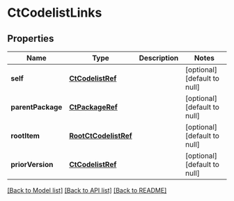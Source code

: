 # CtCodelistLinks

## Properties
Name | Type | Description | Notes
------------ | ------------- | ------------- | -------------
**self** | [**CtCodelistRef**](CtCodelistRef.md) |  | [optional] [default to null]
**parentPackage** | [**CtPackageRef**](CtPackageRef.md) |  | [optional] [default to null]
**rootItem** | [**RootCtCodelistRef**](RootCtCodelistRef.md) |  | [optional] [default to null]
**priorVersion** | [**CtCodelistRef**](CtCodelistRef.md) |  | [optional] [default to null]

[[Back to Model list]](../README.md#documentation-for-models) [[Back to API list]](../README.md#documentation-for-api-endpoints) [[Back to README]](../README.md)


